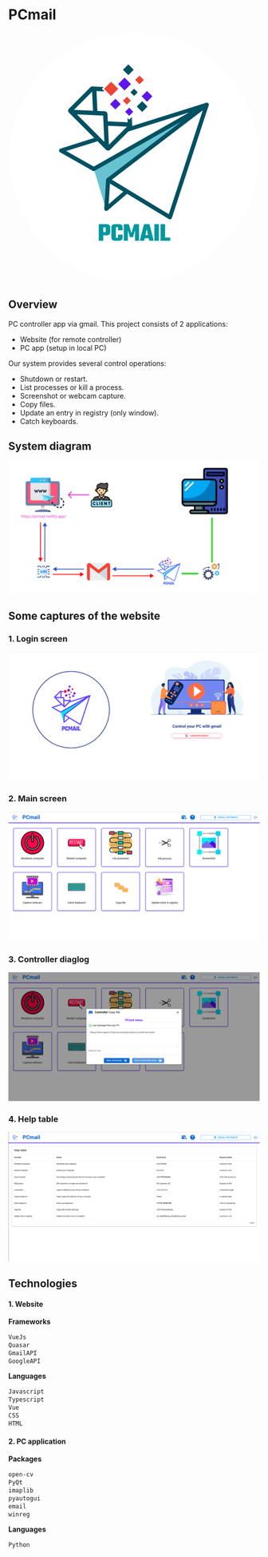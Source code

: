 # PCmail

<p align="center">
  <img src="design/images/PCMAIL.png" alt="PC mail" style="border-radius:50%"/>
</p>

## Overview
PC controller app via gmail. This project consists of 2 applications:  
- Website (for remote controller)  
- PC app  (setup in local PC)  

Our system provides several control operations:
- Shutdown or restart.  
- List processes or kill a process.  
- Screenshot or webcam capture.  
- Copy files.  
- Update an entry in registry (only window).  
- Catch keyboards.  
## System diagram
![](design/illustration/system_diagram.png)

## Some captures of the website
### 1. Login screen
![](design/images/login_screen.png)

### 2. Main screen
![](design/images/main_screen.png)

### 3. Controller diaglog
![](design/images/control_dialog.png)

### 4. Help table
![](design/images/help_table.png)

## Technologies
#### 1. Website
**Frameworks**  
```
VueJs
Quasar
GmailAPI
GoogleAPI
```
**Languages**  
```
Javascript
Typescript
Vue
CSS
HTML
```
#### 2. PC application
**Packages**  
```
open-cv
PyQt
imaplib
pyautogui
email
winreg
```
**Languages**  
```
Python
```